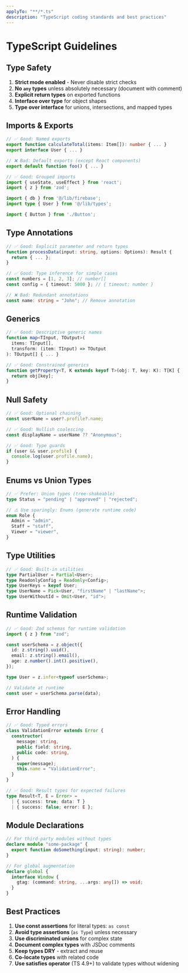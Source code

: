 ```yaml
---
applyTo: "**/*.ts"
description: "TypeScript coding standards and best practices"
---
```


# TypeScript Guidelines

## Type Safety

1. **Strict mode enabled** - Never disable strict checks
2. **No `any` types** unless absolutely necessary (document with comment)
3. **Explicit return types** on exported functions
4. **Interface over type** for object shapes
5. **Type over interface** for unions, intersections, and mapped types

## Imports & Exports

```typescript
// ✅ Good: Named exports
export function calculateTotal(items: Item[]): number { ... }
export interface User { ... }

// ❌ Bad: Default exports (except React components)
export default function foo() { ... }

// ✅ Good: Grouped imports
import { useState, useEffect } from 'react';
import { z } from 'zod';

import { db } from '@/lib/firebase';
import type { User } from '@/lib/types';

import { Button } from './Button';
```

## Type Annotations

```typescript
// ✅ Good: Explicit parameter and return types
function processData(input: string, options: Options): Result {
  return { ... };
}

// ✅ Good: Type inference for simple cases
const numbers = [1, 2, 3]; // number[]
const config = { timeout: 5000 }; // { timeout: number }

// ❌ Bad: Redundant annotations
const name: string = "John"; // Remove annotation
```

## Generics

```typescript
// ✅ Good: Descriptive generic names
function map<TInput, TOutput>(
  items: TInput[],
  transform: (item: TInput) => TOutput
): TOutput[] { ... }

// ✅ Good: Constrained generics
function getProperty<T, K extends keyof T>(obj: T, key: K): T[K] {
  return obj[key];
}
```

## Null Safety

```typescript
// ✅ Good: Optional chaining
const userName = user?.profile?.name;

// ✅ Good: Nullish coalescing
const displayName = userName ?? "Anonymous";

// ✅ Good: Type guards
if (user && user.profile) {
  console.log(user.profile.name);
}
```

## Enums vs Union Types

```typescript
// ✅ Prefer: Union types (tree-shakeable)
type Status = "pending" | "approved" | "rejected";

// ⚠️ Use sparingly: Enums (generate runtime code)
enum Role {
  Admin = "admin",
  Staff = "staff",
  Viewer = "viewer",
}
```

## Type Utilities

```typescript
// ✅ Good: Built-in utilities
type PartialUser = Partial<User>;
type ReadonlyConfig = Readonly<Config>;
type UserKeys = keyof User;
type UserName = Pick<User, "firstName" | "lastName">;
type UserWithoutId = Omit<User, "id">;
```

## Runtime Validation

```typescript
// ✅ Good: Zod schemas for runtime validation
import { z } from "zod";

const userSchema = z.object({
  id: z.string().uuid(),
  email: z.string().email(),
  age: z.number().int().positive(),
});

type User = z.infer<typeof userSchema>;

// Validate at runtime
const user = userSchema.parse(data);
```

## Error Handling

```typescript
// ✅ Good: Typed errors
class ValidationError extends Error {
  constructor(
    message: string,
    public field: string,
    public code: string,
  ) {
    super(message);
    this.name = "ValidationError";
  }
}

// ✅ Good: Result types for expected failures
type Result<T, E = Error> =
  | { success: true; data: T }
  | { success: false; error: E };
```

## Module Declarations

```typescript
// For third-party modules without types
declare module "some-package" {
  export function doSomething(input: string): number;
}

// For global augmentation
declare global {
  interface Window {
    gtag: (command: string, ...args: any[]) => void;
  }
}
```

## Best Practices

1. **Use const assertions** for literal types: `as const`
2. **Avoid type assertions** (`as Type`) unless necessary
3. **Use discriminated unions** for complex state
4. **Document complex types** with JSDoc comments
5. **Keep types DRY** - extract and reuse
6. **Co-locate types** with related code
7. **Use satisfies operator** (TS 4.9+) to validate types without widening
